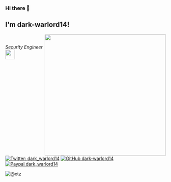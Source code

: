 ### Hi there 👋

<!--
**dark-warlord14/dark-warlord14** is a ✨ _special_ ✨ repository because its `README.md` (this file) appears on your GitHub profile.

Here are some ideas to get you started:

- 🔭 I’m currently working on ...
- 🌱 I’m currently learning ...
- 👯 I’m looking to collaborate on ...
- 🤔 I’m looking for help with ...
- 💬 Ask me about ...
- 📫 How to reach me: ...
- 😄 Pronouns: ...
- ⚡ Fun fact: ...
-->

<h2> I'm dark-warlord14!</h2>
<img align='right' src="https://github-readme-stats.vercel.app/api?username=dark-warlord14&show_icons=true&theme=radical" width="380">
<br>
<p><em>Security Engineer <img src="https://media.giphy.com/media/WUlplcMpOCEmTGBtBW/giphy.gif" width="30"> 
</em></p>

[![Twitter: dark_warlord14](https://img.shields.io/twitter/follow/dark_warlord14?style=flat-square)](https://twitter.com/dark_warlord14)
[![GitHub dark-warlord14](https://img.shields.io/github/followers/dark-warlord14?label=follow%20github&style=flat-square)](https://github.com/dark-warlord14)
[![Paypal dark_warlord14](https://img.shields.io/badge/$-support-ff69b4.svg?style=flat)](https://paypal.me/ShantanuGhumade)
<p align="left"> <img src="https://komarev.com/ghpvc/?username=dark-warlord14" alt="@xtz" /> </p>

<br>
